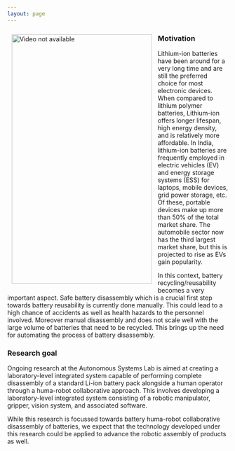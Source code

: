 ```yaml
---
layout: page
---
```


<img align="left" style="padding: 10px" src="/videos/pose_track.gif" alt="Video not available" width="320" height="569">

### Motivation
Lithium-ion batteries have been around for a very long time and are still the preferred choice for most electronic devices. When compared to lithium polymer batteries, Lithium-ion offers longer lifespan, high energy density, and is relatively more affordable. In India, lithium-ion batteries are frequently employed in electric vehicles (EV) and energy storage systems (ESS) for laptops, mobile devices, grid power storage, etc. Of these, portable devices make up more than 50% of the total market share. The automobile sector now has the third largest market share, but this is projected to rise as EVs gain popularity.

In this context, battery recycling/reusability becomes a very important aspect. Safe battery disassembly which is a crucial first step towards battery reusability is currently done manually. This could lead to a high chance of accidents as well as health hazards to the personnel involved. Moreover manual disassembly  and does not scale well with the large volume of batteries that need to be recycled. This brings up the need for automating the process of battery disassembly. 


### Research goal
Ongoing research at the Autonomous Systems Lab is aimed at creating a laboratory-level integrated system capable of performing complete disassembly of a standard Li-ion battery pack alongside a human operator through a huma-robot collaborative approach. This involves developing a laboratory-level integrated system consisting of a robotic manipulator, gripper, vision system, and associated software.

While this research is focussed towards battery huma-robot collaborative disassembly of batteries, we expect that the technology developed under this research could be applied to advance the robotic assembly of products as well.
